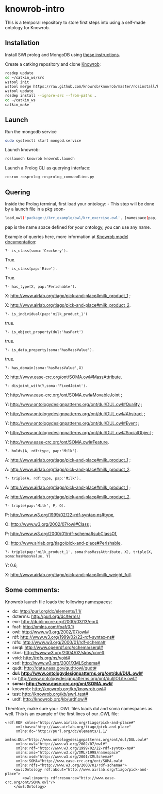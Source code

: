 # knowrob-intro

This is a temporal repository to store first steps into using a self-made ontology for Knowrob.

## Installation

Install SWI prolog and MongoDB using [these instructions](https://github.com/knowrob/knowrob#installation-of-swi-prolog-and-mongodb).

Create a catking repository and clone [Knowrob](https://github.com/knowrob/knowrob):

```Bash
rosdep update
cd ~/catkin_ws/src
wstool init
wstool merge https://raw.github.com/knowrob/knowrob/master/rosinstall/knowrob-base.rosinstall
wstool update
rosdep install --ignore-src --from-paths .
cd ~/catkin_ws
catkin_make
```
## Launch

Run the mongodb service
```Bash
sudo systemctl start mongod.service
```

Launch knowrob:
```Bash
roslaunch knowrob knowrob.launch 
```

Launch a Prolog CLI as querying interface:
```Bash
rosrun rosprolog rosprolog_commandline.py 
```

## Quering

Inside the Prolog terminal, first load your ontology: - This step will be done by a launch file in a pkg soon-

```Bash
load_owl('package://krr_example/owl/krr_exercise.owl', [namespace(pap, 'http://www.airlab.org/tiago/pick-and-place#')])
```
pap is the name space defined for your ontology, you can use any name.

Example of queries here, more information at [Knowrob model documentation](https://knowrob.github.io/knowrob/master/model/):
```
?- is_class(soma:'Crockery').
```
True.
```
?- is_class(pap:'Rice').
```
True.
```
?- has_type(X, pap:'Perishable').
```
X: http://www.airlab.org/tiago/pick-and-place#milk_product_1 ;

X: http://www.airlab.org/tiago/pick-and-place#milk_product_2.
```
?- is_individual(pap:'milk_product_1')
```
true.
```
?- is_object_property(dul:'hasPart')
```
true.
```
?- is_data_property(soma:'hasMassValue').
```
true.
```
?- has_domain(soma:'hasMassValue',X)
```
X: http://www.ease-crc.org/ont/SOMA.owl#MassAttribute.
```
?- disjoint_with(Y,soma:'FixedJoint').
```
Y: http://www.ease-crc.org/ont/SOMA.owl#MovableJoint ;

Y: http://www.ontologydesignpatterns.org/ont/dul/DUL.owl#Quality ;

Y: http://www.ontologydesignpatterns.org/ont/dul/DUL.owl#Abstract ;

Y: http://www.ontologydesignpatterns.org/ont/dul/DUL.owl#Event ;

Y: http://www.ontologydesignpatterns.org/ont/dul/DUL.owl#SocialObject ;

Y: http://www.ease-crc.org/ont/SOMA.owl#Feature.
```
?- holds(A, rdf:type, pap:'Milk').
```
A: http://www.airlab.org/tiago/pick-and-place#milk_product_1 ;

A: http://www.airlab.org/tiago/pick-and-place#milk_product_2.

```
?- triple(A, rdf:type, pap:'Milk').
```
A: http://www.airlab.org/tiago/pick-and-place#milk_product_1 ;

A: http://www.airlab.org/tiago/pick-and-place#milk_product_2.
```
?- triple(pap:'Milk', P, O).
```
P: http://www.w3.org/1999/02/22-rdf-syntax-ns#type,

O: http://www.w3.org/2002/07/owl#Class ;


P: http://www.w3.org/2000/01/rdf-schema#subClassOf,

O: http://www.airlab.org/tiago/pick-and-place#Perishable.
```
?- triple(pap:'milk_product_1', soma:hasMassAttribute, X), triple(X, soma:hasMassValue, Y)
```
Y: 0.6,

X: http://www.airlab.org/tiago/pick-and-place#milk_weight_full.

## Some comments:

Knowrob launch file loads the following namespaces:
- dc: http://purl.org/dc/elements/1.1/
- dcterms: http://purl.org/dc/terms/
- eor: http://dublincore.org/2000/03/13/eor#
- foaf: http://xmlns.com/foaf/0.1/
- owl: http://www.w3.org/2002/07/owl#
- rdf: http://www.w3.org/1999/02/22-rdf-syntax-ns#
- rdfs: http://www.w3.org/2000/01/rdf-schema#
- serql: http://www.openrdf.org/schema/serql#
- skos: http://www.w3.org/2004/02/skos/core#
- void: http://rdfs.org/ns/void#
- xsd: http://www.w3.org/2001/XMLSchema#
- qudt: http://data.nasa.gov/qudt/owl/qudt#
- **dul: http://www.ontologydesignpatterns.org/ont/dul/DUL.owl#**
- io: http://www.ontologydesignpatterns.org/ont/dul/IOLite.owl#
- **soma: http://www.ease-crc.org/ont/SOMA.owl#**
- knowrob: http://knowrob.org/kb/knowrob.owl#
- test: http://knowrob.org/kb/swrl_test#
- urdf: http://knowrob.org/kb/urdf.owl#

Therefore, make sure your .OWL files loads dul and soma namespaces as well. This is an example of the first lines of our .OWL file:
```
<rdf:RDF xmlns="http://www.airlab.org/tiago/pick-and-place#"
     xml:base="http://www.airlab.org/tiago/pick-and-place"
     xmlns:dc="http://purl.org/dc/elements/1.1/  
     xmlns:DUL="http://www.ontologydesignpatterns.org/ont/dul/DUL.owl#"    
     xmlns:owl="http://www.w3.org/2002/07/owl#"  
     xmlns:rdf="http://www.w3.org/1999/02/22-rdf-syntax-ns#"    
     xmlns:xml="http://www.w3.org/XML/1998/namespace"
     xmlns:xsd="http://www.w3.org/2001/XMLSchema#"
     xmlns:SOMA="http://www.ease-crc.org/ont/SOMA.owl#
     xmlns:rdfs="http://www.w3.org/2000/01/rdf-schema#">
    <owl:Ontology rdf:about="http://www.airlab.org/tiago/pick-and-place">
        <owl:imports rdf:resource="http://www.ease-crc.org/ont/SOMA.owl"/>
    </owl:Ontology>
 ```

